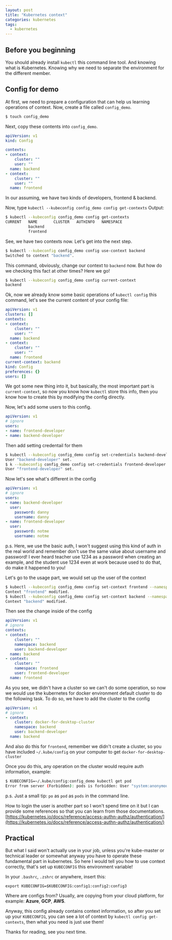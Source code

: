 ```yaml
---
layout: post
title: "Kubernetes context"
categories: kubernetes
tags:
  - kubernetes
---
```


## Before you beginning

You should already install `kubectl` this command line tool.
And knowing what is Kubernetes.
Knowing why we need to separate the environment for the different member.

## Config for demo

At first, we need to prepare a configuration that can help us learning operations of context.
Now, create a file called `config_demo`.

```bash
$ touch config_demo
```

Next, copy these contents into `config_demo`.

```yaml
apiVersion: v1
kind: Config

contexts:
- context:
    cluster: ""
    user: ""
  name: backend
- context:
    cluster: ""
    user: ""
  name: frontend
```

In our assuming, we have two kinds of developers, frontend & backend.

Now, type `kubectl --kubeconfig config_demo config get-contexts`
Output:
```bash
$ kubectl --kubeconfig config_demo config get-contexts
CURRENT   NAME       CLUSTER   AUTHINFO   NAMESPACE
          backend
          frontend
```

See, we have two contexts now. Let's get into the next step.
```bash
$ kubectl --kubeconfig config_demo config use-context backend
Switched to context "backend".
```
This command, obviously, change our context to `backend` now. But how do we checking this fact at other times? Here we go!
```bash
$ kubectl --kubeconfig config_demo config current-context
backend
```

Ok, now we already know some basic operations of `kubectl config` this command, let's see the current content of your config file:
```yaml
apiVersion: v1
clusters: []
contexts:
- context:
    cluster: ""
    user: ""
  name: backend
- context:
    cluster: ""
    user: ""
  name: frontend
current-context: backend
kind: Config
preferences: {}
users: []
```

We got some new thing into it, but basically, the most important part is `current-context`, so now you know how `kubectl` store this info, then you know how to create this by modifying the config directly.

Now, let's add some users to this config.
```yaml
apiVersion: v1
# ignore
users:
- name: frontend-developer
- name: backend-developer
```

Then add setting credentail for them
```bash
$ kubectl --kubeconfig config_demo config set-credentials backend-developer --username=danny --password=danny
User "backend-developer" set.
$ k --kubeconfig config_demo config set-credentials frontend-developer --username=notme --password=notme
User "frontend-developer" set.
```

Now let's see what's different in the config

```yaml
apiVersion: v1
# ignore
users:
- name: backend-developer
  user:
    password: danny
    username: danny
- name: frontend-developer
  user:
    password: notme
    username: notme
```

p.s. Here, we use the basic auth, I won't suggest using this kind of auth in the real world and remember don't use the same value about username and password! I ever heard teacher use 1234 as a password when creating an example, and the student use 1234 even at work because used to do that, do make it happened to you!

Let's go to the usage part, we would set up the user of the context
```bash
$ kubectl --kubeconfig config_demo config set-context frontend --namespace frontend --user frontend-developer
Context "frontend" modified.
$ kubectl --kubeconfig config_demo config set-context backend --namespace backend --user backend-developer
Context "backend" modified.
```
Then see the change inside of the config
```yaml
apiVersion: v1
# ignore
contexts:
- context:
    cluster: ""
    namespace: backend
    user: backend-developer
  name: backend
- context:
    cluster: ""
    namespace: frontend
    user: frontend-developer
  name: frontend
```

As you see, we didn't have a cluster so we can't do some operation, so now we would use the kubernetes for docker environment default cluster to do the following task. To do so, we have to add the cluster to the config
```yaml
apiVersion: v1
# ignore
- context:
    cluster: docker-for-desktop-cluster
    namespace: backend
    user: backend-developer
  name: backend
```
And also do this for `frontend`, remember we didn't create a cluster, so you have included `~/.kube/config` on your computer to get `docker-for-desktop-cluster`

Once you do this, any operation on the cluster would require auth information, example:
```bash
$ KUBECONFIG=~/.kube/config:config_demo kubectl get pod
Error from server (Forbidden): pods is forbidden: User "system:anonymous" cannot list pods in the namespace "backend"
```

p.s. Just a small tip: `po` as `pod` as `pods` in the command line.

How to login the user is another part so I won't spend time on it but I can provide some references so that you can learn from those documentations. [https://kubernetes.io/docs/reference/access-authn-authz/authentication/](https://kubernetes.io/docs/reference/access-authn-authz/authentication/)

## Practical

But what I said won't actually use in your job, unless you're kube-master or technical leader or somewhat anyway you have to operate these fundamental part in kubernetes. So here I would tell you how to use context correctly, that's set up `KUBECONFIG` this environment variable!

In your `.bashrc`, `.zshrc` or anywhere, insert this:
```
export KUBECONFIG=$KUBECONFIG:config1:config2:config3
```

Where are configs from? Usually, are copying from your cloud platform, for example: **Azure**, **GCP**, **AWS**.

Anyway, this config already contains context information, so after you set up your `KUBECONFIG`, you can see a lot of context by `kubectl config get-contexts`, then what you need is just use them!

Thanks for reading, see you next time.
